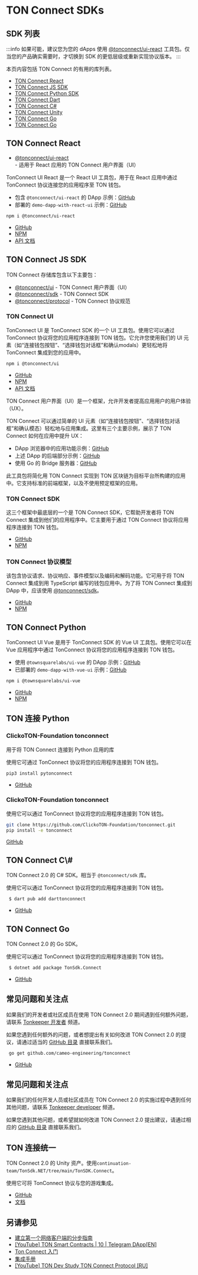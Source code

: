 # TON Connect SDKs

## SDK 列表

:::info
如果可能，建议您为您的 dApps 使用 [@tonconnect/ui-react](/develop/dapps/ton-connect/developers#ton-connect-ui-react) 工具包。仅当您的产品确实需要时，才切换到 SDK 的更低层级或重新实现协议版本。
:::

本页内容包括 TON Connect 的有用的库列表。

- [TON Connect React](/develop/dapps/ton-connect/developers#ton-connect-react)
- [TON Connect JS SDK](/develop/dapps/ton-connect/developers#ton-connect-js-sdk)
- [TON Connect Python SDK](/develop/dapps/ton-connect/developers#ton-connect-python)
- [TON Connect Dart](/develop/dapps/ton-connect/developers#ton-connect-dart)
- [TON Connect C#](/develop/dapps/ton-connect/developers#ton-connect-c)
- [TON Connect Unity](/develop/dapps/ton-connect/developers#ton-connect-unity)
- [TON Connect Go](/develop/dapps/ton-connect/developers#ton-connect-go)
- [TON Connect Go](/v3/guidelines/ton-connect/guidelines/developers#ton-connect-go)

## TON Connect React

- [@tonconnect/ui-react](/develop/dapps/ton-connect/developers#ton-connect-ui-react) - 适用于 React 应用的 TON Connect 用户界面（UI）

TonConnect UI React 是一个 React UI 工具包，用于在 React 应用中通过 TonConnect 协议连接您的应用程序至 TON 钱包。

- 包含 `@tonconnect/ui-react` 的 DApp 示例：[GitHub](https://github.com/ton-connect/demo-dapp-with-react-ui)
- 部署的 `demo-dapp-with-react-ui` 示例：[GitHub](https://ton-connect.github.io/demo-dapp-with-react-ui/)

```bash
npm i @tonconnect/ui-react
```

- [GitHub](https://github.com/ton-connect/sdk/tree/main/packages/ui-react)
- [NPM](https://www.npmjs.com/package/@tonconnect/ui-react)
- [API 文档](https://ton-connect.github.io/sdk/modules/_tonconnect_ui_react.html)

## TON Connect JS SDK

TON Connect 存储库包含以下主要包：

- [@tonconnect/ui](/develop/dapps/ton-connect/developers#ton-connect-ui) - TON Connect 用户界面（UI）
- [@tonconnect/sdk](/develop/dapps/ton-connect/developers#ton-connect-sdk)  - TON Connect SDK
- [@tonconnect/protocol](/develop/dapps/ton-connect/developers#ton-connect-protocol-models) - TON Connect 协议规范

### TON Connect UI

TonConnect UI 是 TonConnect SDK 的一个 UI 工具包。使用它可以通过 TonConnect 协议将您的应用程序连接到 TON 钱包。它允许您使用我们的 UI 元素（如“连接钱包按钮”、“选择钱包对话框”和确认modals）更轻松地将 TonConnect 集成到您的应用中。

```bash
npm i @tonconnect/ui
```

- [GitHub](https://github.com/ton-connect/sdk/tree/main/packages/ui)
- [NPM](https://www.npmjs.com/package/@tonconnect/ui)
- [API 文档](https://ton-connect.github.io/sdk/modules/_tonconnect_ui.html)

TON Connect 用户界面（UI）是一个框架，允许开发者提高应用用户的用户体验（UX）。

TON Connect 可以通过简单的 UI 元素（如“连接钱包按钮”、“选择钱包对话框”和确认模态）轻松地与应用集成。这里有三个主要示例，展示了 TON Connect 如何在应用中提升 UX：

- DApp 浏览器中的应用功能示例：[GitHub](https://ton-connect.github.io/demo-dapp/)
- 上述 DApp 的后端部分示例：[GitHub](https://github.com/ton-connect/demo-dapp-backend)
- 使用 Go 的 Bridge 服务器：[GitHub](https://github.com/ton-connect/bridge)

此工具包将简化用 TON Connect 实现到 TON 区块链为目标平台所构建的应用中。它支持标准的前端框架，以及不使用预定框架的应用。

### TON Connect SDK

这三个框架中最底层的一个是 TON Connect SDK，它帮助开发者将 TON Connect 集成到他们的应用程序中。它主要用于通过 TON Connect 协议将应用程序连接到 TON 钱包。

- [GitHub](https://github.com/ton-connect/sdk/tree/main/packages/sdk)
- [NPM](https://www.npmjs.com/package/@tonconnect/sdk)

### TON Connect 协议模型

该包含协议请求、协议响应、事件模型以及编码和解码功能。它可用于将 TON Connect 集成到用 TypeScript 编写的钱包应用中。为了将 TON Connect 集成到 DApp 中，应该使用 [@tonconnect/sdk](https://www.npmjs.com/package/@tonconnect/sdk)。

- [GitHub](https://github.com/ton-connect/sdk/tree/main/packages/protocol)
- [NPM](https://www.npmjs.com/package/@tonconnect/protocol)

## TON Connect Python

TonConnect UI Vue 是用于 TonConnect SDK 的 Vue UI 工具包。使用它可以在 Vue 应用程序中通过 TonConnect 协议将您的应用程序连接到 TON 钱包。

- 使用 `@townsquarelabs/ui-vue` 的 DApp 示例：[GitHub](https://github.com/TownSquareXYZ/demo-dapp-with-vue-ui)
- 已部署的 `demo-dapp-with-vue-ui` 示例：[GitHub](https://townsquarexyz.github.io/demo-dapp-with-vue-ui/)

```bash
npm i @townsquarelabs/ui-vue
```

- [GitHub](https://github.com/TownSquareXYZ/tonconnect-ui-vue)
- [NPM](https://www.npmjs.com/package/@townsquarelabs/ui-vue)

## TON 连接 Python

### ClickoTON-Foundation tonconnect

用于将 TON Connect 连接到 Python 应用的库

使用它可通过 TonConnect 协议将您的应用程序连接到 TON 钱包。

```bash
pip3 install pytonconnect
```

- [GitHub](https://github.com/XaBbl4/pytonconnect)

### ClickoTON-Foundation tonconnect

使用它可以通过 TonConnect 协议将您的应用程序连接到 TON 钱包。

```bash
git clone https://github.com/ClickoTON-Foundation/tonconnect.git
pip install -e tonconnect
```

[GitHub](https://github.com/ClickoTON-Foundation/tonconnect)

## TON Connect C\\\#

TON Connect 2.0 的 C# SDK。相当于 `@tonconnect/sdk` 库。

使用它可以通过 TonConnect 协议将您的应用程序连接到 TON 钱包。

```bash
 $ dart pub add darttonconnect
```

- [GitHub](https://github.com/continuation-team/TonSdk.NET/tree/main/TonSDK.Connect)

## TON Connect Go

TON Connect 2.0 的 Go SDK。

使用它可以通过 TonConnect 协议将您的应用程序连接到 TON 钱包。

```bash
 $ dotnet add package TonSdk.Connect
```

- [GitHub](https://github.com/cameo-engineering/tonconnect)

## 常见问题和关注点

如果我们的开发者或社区成员在使用 TON Connect 2.0 期间遇到任何额外问题，请联系 [Tonkeeper 开发者](https://t.me/tonkeeperdev) 频道。

如果您遇到任何额外的问题，或者想提出有关如何改进 TON Connect 2.0 的提议，请通过适当的 [GitHub 目录](https://github.com/ton-connect/) 直接联系我们。

```bash
 go get github.com/cameo-engineering/tonconnect
```

- [GitHub](https://github.com/cameo-engineering/tonconnect)

## 常见问题和关注点

如果我们的任何开发人员或社区成员在 TON Connect 2.0 的实施过程中遇到任何其他问题，请联系 [Tonkeeper developer](https://t.me/tonkeeperdev) 频道。

如果您遇到其他问题，或希望就如何改进 TON Connect 2.0 提出建议，请通过相应的 [GitHub 目录](https://github.com/ton-connect/) 直接联系我们。

## TON 连接统一

TON Connect 2.0 的 Unity 资产。使用`continuation-team/TonSdk.NET/tree/main/TonSDK.Connect`。

使用它可将 TonConnect 协议与您的游戏集成。

- [GitHub](https://github.com/continuation-team/unity-ton-connect)
- [文档](https://docs.tonsdk.net/user-manual/unity-tonconnect-2.0/getting-started)

## 另请参见

- [建立第一个网络客户端的分步指南](https://helloworld.tonstudio.io/03-client/)
- [[YouTube] TON Smart Contracts | 10 | Telegram DApp[EN]](https://www.youtube.com/watch?v=D6t3eZPdgAU\&t=254s\&ab_channel=AlefmanVladimir%5BEN%5D)
- [Ton Connect 入门](https://github.com/ton-connect/sdk/tree/main/packages/sdk)
- [集成手册](/v3/guidelines/ton-connect/guidelines/integration-with-javascript-sdk)
- [[YouTube] TON Dev Study TON Connect Protocol [RU]](https://www.youtube.com/playlist?list=PLyDBPwv9EPsCJ226xS5_dKmXXxWx1CKz_)

